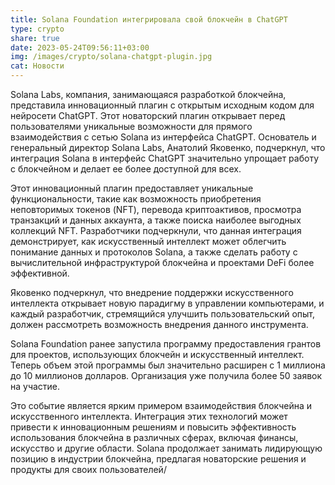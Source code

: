 ```yaml
---
title: Solana Foundation интегрировала свой блокчейн в ChatGPT
type: crypto
share: true
date: 2023-05-24T09:56:11+03:00
img: /images/crypto/solana-chatgpt-plugin.jpg
cat: Новости
---
```

Solana Labs, компания, занимающаяся разработкой блокчейна, представила инновационный плагин с открытым исходным кодом для нейросети ChatGPT. Этот новаторский плагин открывает перед пользователями уникальные возможности для прямого взаимодействия с сетью Solana из интерфейса ChatGPT. Основатель и генеральный директор Solana Labs, Анатолий Яковенко, подчеркнул, что интеграция Solana в интерфейс ChatGPT значительно упрощает работу с блокчейном и делает ее более доступной для всех.

Этот инновационный плагин предоставляет уникальные функциональности, такие как возможность приобретения неповторимых токенов (NFT), перевода криптоактивов, просмотра транзакций и данных аккаунта, а также поиска наиболее выгодных коллекций NFT. Разработчики подчеркнули, что данная интеграция демонстрирует, как искусственный интеллект может облегчить понимание данных и протоколов Solana, а также сделать работу с вычислительной инфраструктурой блокчейна и проектами DeFi более эффективной.

Яковенко подчеркнул, что внедрение поддержки искусственного интеллекта открывает новую парадигму в управлении компьютерами, и каждый разработчик, стремящийся улучшить пользовательский опыт, должен рассмотреть возможность внедрения данного инструмента.

Solana Foundation ранее запустила программу предоставления грантов для проектов, использующих блокчейн и искусственный интеллект. Теперь объем этой программы был значительно расширен с 1 миллиона до 10 миллионов долларов. Организация уже получила более 50 заявок на участие.

Это событие является ярким примером взаимодействия блокчейна и искусственного интеллекта. Интеграция этих технологий может привести к инновационным решениям и повысить эффективность использования блокчейна в различных сферах, включая финансы, искусство и другие области. Solana продолжает занимать лидирующую позицию в индустрии блокчейна, предлагая новаторские решения и продукты для своих пользователей/